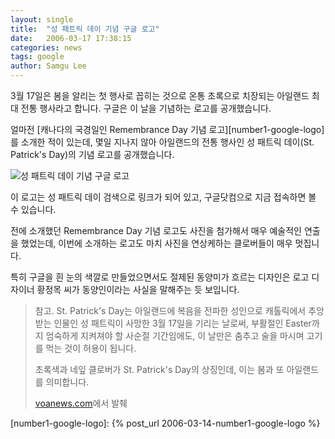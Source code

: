 ```yaml
---
layout: single
title:  "성 패트릭 데이 기념 구글 로고"
date:   2006-03-17 17:38:15
categories: news
tags: google
author: Samgu Lee
---
```

3월 17일은 봄을 알리는 첫 행사로 꼽히는 것으로 온통 초록으로 치장되는 아일랜드 최대 전통 행사라고 합니다. 구글은 이 날을 기념하는 로고를 공개했습니다.

얼마전 [캐나다의 국경일인 Remembrance Day 기념 로고][number1-google-logo]를 소개한 적이 있는데, 몇일 지나지 않아 아일랜드의 전통 행사인 성 패트릭 데이(St. Patrick's Day)의 기념 로고를 공개했습니다.

![성 패트릭 데이 기념 구글 로고](https://www.google.com/logos/stpatricks_06.gif)

이 로고는 성 패트릭 데이 검색으로 링크가 되어 있고, 구글닷컴으로 지금 접속하면 볼 수 있습니다.

전에 소개했던 Remembrance Day 기념 로고도 사진을 첨가해서 매우 예술적인 연출을 했었는데, 이번에 소개하는 로고도 마치 사진을 연상케하는 클로버들이 매우 멋집니다.

특히 구글을 흰 눈의 색깔로 만들었으면서도 절제된 동양미가 흐르는 디자인은 로고 디자이너 황정목 씨가 동양인이라는 사실을 말해주는 듯 보입니다.

> 참고.
> St. Patrick's Day는 아일랜드에 복음을 전파한 성인으로 캐톨릭에서 추앙받는 인물인 성 패트릭이 사망한 3월 17일을 기리는 날로써, 부활절인 Easter까지 엄숙하게 지켜져야 할 사순절 기간임에도, 이 날만은 춤추고 술을 마시며 고기를 먹는 것이 허용이 됩니다.
> 
> 초록색과 네잎 클로버가 St. Patrick's Day의 상징인데, 이는 봄과 또 아일랜드를 의미합니다.
> 
> [voanews.com](http://www.voanews.com/Korean/archive/2004-03/a-2004-03-15-6-1.cfm)에서 발췌

[number1-google-logo]: {% post_url 2006-03-14-number1-google-logo %}